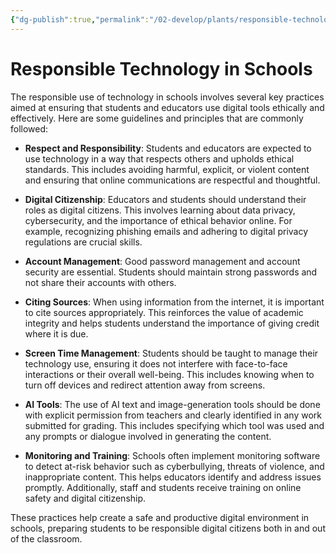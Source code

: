 ```yaml
---
{"dg-publish":true,"permalink":"/02-develop/plants/responsible-technology-in-schools/","title":"Responsible Technology in Schools","tags":["technology","education-technology","digital-citizenship","education"]}
---
```


# Responsible Technology in Schools

The responsible use of technology in schools involves several key practices aimed at ensuring that students and educators use digital tools ethically and effectively. Here are some guidelines and principles that are commonly followed:

- **Respect and Responsibility**: Students and educators are expected to use technology in a way that respects others and upholds ethical standards. This includes avoiding harmful, explicit, or violent content and ensuring that online communications are respectful and thoughtful.
    
- **Digital Citizenship**: Educators and students should understand their roles as digital citizens. This involves learning about data privacy, cybersecurity, and the importance of ethical behavior online. For example, recognizing phishing emails and adhering to digital privacy regulations are crucial skills.
    
- **Account Management**: Good password management and account security are essential. Students should maintain strong passwords and not share their accounts with others.
    
- **Citing Sources**: When using information from the internet, it is important to cite sources appropriately. This reinforces the value of academic integrity and helps students understand the importance of giving credit where it is due.
    
- **Screen Time Management**: Students should be taught to manage their technology use, ensuring it does not interfere with face-to-face interactions or their overall well-being. This includes knowing when to turn off devices and redirect attention away from screens.
    
- **AI Tools**: The use of AI text and image-generation tools should be done with explicit permission from teachers and clearly identified in any work submitted for grading. This includes specifying which tool was used and any prompts or dialogue involved in generating the content.
    
- **Monitoring and Training**: Schools often implement monitoring software to detect at-risk behavior such as cyberbullying, threats of violence, and inappropriate content. This helps educators identify and address issues promptly. Additionally, staff and students receive training on online safety and digital citizenship.
    

These practices help create a safe and productive digital environment in schools, preparing students to be responsible digital citizens both in and out of the classroom.